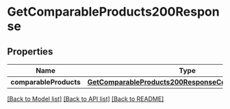 # GetComparableProducts200Response

## Properties
Name | Type | Description | Notes
------------ | ------------- | ------------- | -------------
**comparableProducts** | [**GetComparableProducts200ResponseComparableProducts**](GetComparableProducts200ResponseComparableProducts.md) |  | 

[[Back to Model list]](../README.md#documentation-for-models) [[Back to API list]](../README.md#documentation-for-api-endpoints) [[Back to README]](../README.md)


